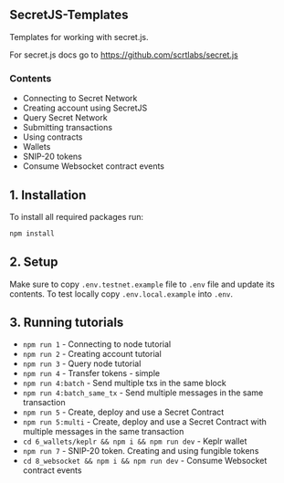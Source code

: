 ## SecretJS-Templates

Templates for working with secret.js.

For secret.js docs go to https://github.com/scrtlabs/secret.js

### Contents

- Connecting to Secret Network
- Creating account using SecretJS
- Query Secret Network
- Submitting transactions
- Using contracts
- Wallets
- SNIP-20 tokens
- Consume Websocket contract events

## 1. Installation

To install all required packages run:

```bash
npm install
```

## 2. Setup

Make sure to copy `.env.testnet.example` file to `.env` file and update its contents. To test locally copy `.env.local.example` into `.env`.

## 3. Running tutorials

- `npm run 1` - Connecting to node tutorial
- `npm run 2` - Creating account tutorial
- `npm run 3` - Query node tutorial
- `npm run 4` - Transfer tokens - simple
- `npm run 4:batch` - Send multiple txs in the same block
- `npm run 4:batch_same_tx` - Send multiple messages in the same transaction
- `npm run 5` - Create, deploy and use a Secret Contract
- `npm run 5:multi` - Create, deploy and use a Secret Contract with multiple messages in the same transaction
- `cd 6_wallets/keplr && npm i && npm run dev` - Keplr wallet
- `npm run 7` - SNIP-20 token. Creating and using fungible tokens
- `cd 8_websocket && npm i && npm run dev` - Consume Websocket contract events
